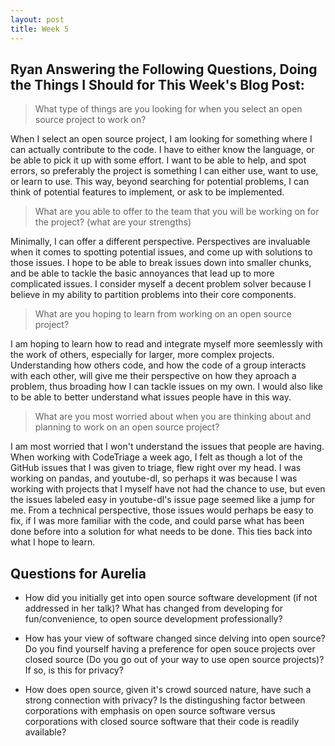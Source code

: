 ```yaml
---
layout: post
title: Week 5
---
```


## Ryan Answering the Following Questions, Doing the Things I Should for This Week's Blog Post:

> What type of things are you looking for when you select an open source  project to work on?
  
  When I select an open source project, I am looking for something where I can actually contribute to the code.
  I have to either know the language, or be able to pick it up with some effort. I want to be able to help, 
  and spot errors, so preferably the project is something I can either use, want to use, or learn to use. This way,
  beyond searching for potential problems, I can think of potential features to implement, or ask to be implemented.

> What are you able to offer to the team that you will be working on for the project? (what are your strengths)

  Minimally, I can offer a different perspective. Perspectives are invaluable when it comes to spotting potential 
  issues, and come up with solutions to those issues. I hope to be able to break issues down into smaller chunks, and
  be able to tackle the basic annoyances that lead up to more complicated issues. I consider myself a decent problem solver
  because I believe in my ability to partition problems into their core components. 

> What are you hoping to learn from working on an open source project?

  I am hoping to learn how to read and integrate myself more seemlessly with the work of others, especially for larger,
  more complex projects. Understanding how others code, and how the code of a group interacts with each other, will give 
  me their perspective on how they aproach a problem, thus broading how I can tackle issues on my own. I would also like
  to be able to better understand what issues people have in this way. 

> What are you most worried about when you are thinking about and planning to work on an open source project?

  I am most worried that I won't understand the issues that people are having. When working with CodeTriage a week ago, 
  I felt as though a lot of the GitHub issues that I was given to triage, flew right over my head. I was working on pandas,
  and youtube-dl, so perhaps it was because I was working with projects that I myself have not had the chance to use, but
  even the issues labeled easy in youtube-dl's issue page seemed like a jump for me. From a technical perspective, those 
  issues would perhaps be easy to fix, if I was more familiar with the code, and could parse what has been done before 
  into a solution for what needs to be done. This ties back into what I hope to learn. 

## Questions for Aurelia

  - How did you initially get into open source software development (if not addressed in her talk)? What has changed from
  developing for fun/convenience, to open source development professionally?
  
  - How has your view of software changed since delving into open source? Do you find yourself having a preference for open
  souce projects over closed source (Do you go out of your way to use open source projects)? If so, is this for privacy?
  
  - How does open source, given it's crowd sourced nature, have such a strong connection with privacy? Is the distingushing 
  factor between corporations with emphasis on open source software versus corporations with closed source software that 
  their code is readily available? 
  
  
